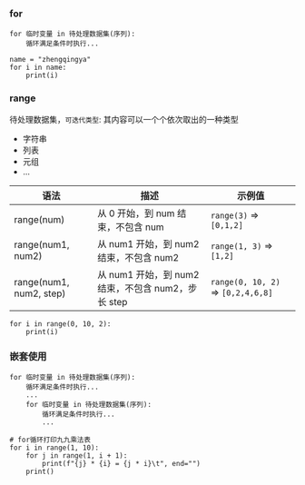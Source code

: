 ### for

```
for 临时变量 in 待处理数据集(序列):
    循环满足条件时执行...
```

```
name = "zhengqingya"
for i in name:
    print(i)
```

### range

待处理数据集，`可迭代类型`: 其内容可以一个个依次取出的一种类型

- 字符串
- 列表
- 元组
- ...

| 语法                      | 描述                           | 示例值                           |
|-------------------------|------------------------------|-------------------------------|
| range(num)              | 从 0 开始，到 num 结束，不包含 num      | `range(3)` => `[0,1,2]`           |
| range(num1, num2)       | 从 num1 开始，到 num2 结束，不包含 num2 | `range(1, 3)` => `[1,2]`          |
| range(num1, num2, step) | 从 num1 开始，到 num2 结束，不包含 num2，步长 step   | `range(0, 10, 2)` => `[0,2,4,6,8]` |

```
for i in range(0, 10, 2):
    print(i)
```

### 嵌套使用

```
for 临时变量 in 待处理数据集(序列):
    循环满足条件时执行...
    ...
    for 临时变量 in 待处理数据集(序列):
        循环满足条件时执行...
        ...
```

```
# for循环打印九九乘法表
for i in range(1, 10):
    for j in range(1, i + 1):
        print(f"{j} * {i} = {j * i}\t", end="")
    print()
```
